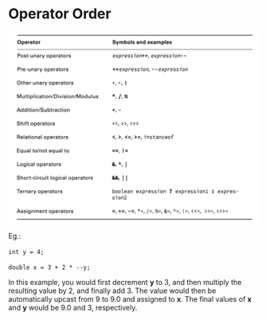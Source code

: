 # Operator Order

![Operator order](resources/operator_order.png)

Eg.:

`int y = 4;`

`double x = 3 + 2 * --y;`

In this example, you would first decrement **y** to 3, and then multiply the resulting value by 2, and finally add 3. The value would then be automatically upcast from 9 to 9.0 and assigned to **x**. The final values of **x** and **y** would be 9.0 and 3, respectively.